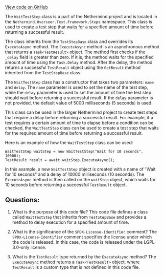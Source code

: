 [View code on GitHub](https://github.com/nethermindeth/nethermind/Nethermind.Overseer.Test/Framework/Steps/WaitTestStep.cs)

The `WaitTestStep` class is a part of the Nethermind project and is located in the `Nethermind.Overseer.Test.Framework.Steps` namespace. This class is used to create a test step that waits for a specified amount of time before returning a successful result. 

The class inherits from the `TestStepBase` class and overrides its `ExecuteAsync` method. The `ExecuteAsync` method is an asynchronous method that returns a `Task<TestResult>` object. The method first checks if the `_delay` field is greater than zero. If it is, the method waits for the specified amount of time using the `Task.Delay` method. After the delay, the method returns a successful `TestResult` object using the `GetResult` method inherited from the `TestStepBase` class.

The `WaitTestStep` class has a constructor that takes two parameters: `name` and `delay`. The `name` parameter is used to set the name of the test step, while the `delay` parameter is used to set the amount of time the test step should wait before returning a successful result. If the `delay` parameter is not provided, the default value of 5000 milliseconds (5 seconds) is used.

This class can be used in the larger Nethermind project to create test steps that require a delay before returning a successful result. For example, if a test requires a certain amount of time to elapse before a condition can be checked, the `WaitTestStep` class can be used to create a test step that waits for the required amount of time before returning a successful result. 

Here is an example of how the `WaitTestStep` class can be used:

```
WaitTestStep waitStep = new WaitTestStep("Wait for 10 seconds", 10000);
TestResult result = await waitStep.ExecuteAsync();
```

In this example, a new `WaitTestStep` object is created with a name of "Wait for 10 seconds" and a delay of 10000 milliseconds (10 seconds). The `ExecuteAsync` method is then called on the `waitStep` object, which waits for 10 seconds before returning a successful `TestResult` object.
## Questions: 
 1. What is the purpose of this code file?
   This code file defines a class called `WaitTestStep` that inherits from `TestStepBase` and provides a method to delay execution for a specified amount of time.

2. What is the significance of the `SPDX-License-Identifier` comment?
   The `SPDX-License-Identifier` comment specifies the license under which the code is released. In this case, the code is released under the LGPL-3.0-only license.

3. What is the `TestResult` type returned by the `ExecuteAsync` method?
   The `ExecuteAsync` method returns a `Task<TestResult>` object, where `TestResult` is a custom type that is not defined in this code file.
